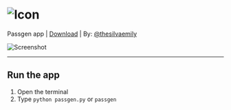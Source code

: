 # ![Icon](https://i.imgur.com/PGkjoTt.png)

Passgen app | [Download](https://github.com/thesilvaemily/PassGen/releases) | By: [@thesilvaemily](https://github.com/thesilvaemily)

![Screenshot](https://i.imgur.com/u9lncqN.png)

-----

**Run the app**
-----

1. Open the terminal
2. Type ``python passgen.py`` or ``passgen``
